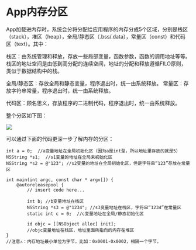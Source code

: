 # App内存分区

App加载进内存时，系统会分将分配给应用程序的内存分成5个区域，分别是栈区（stack），堆区（heap），全局/静态区（.bss/.data），常量区（const）和代码区（text）。其中：

栈区：由系统管理和释放，存放一些局部变量，函数参数，函数的调用地址等等。栈区的地址空间是由低到高分配的连续空间，地址的分配和释放遵循FILO原则，类似于数据结构中的栈。

全局/静态区：存放全局和静态变量，程序退出时，统一由系统释放。
常量区：存放字符串常量，程序退出时，统一由系统释放。

代码区：顾名思义，存放程序的二进制代码，程序退出时，统一由系统释放。

整个分区如下图：

![](/Users/huangjinhua/Downloads/Learn/Github/iOSInterviewPreparation/iOS内存管理/memoryblock.jpg)

可以通过下面的代码更深一步了解内存的分区：

```
int a = 0;  //a变量地址在全局初始化区（因为a是int型，所以地址里存放的就是5）
NSString *s1;  //s1变量的地址在全局未初始化区
NSString *s2 = @"123"; //s2变量的地址在全局初始化区，但是字符串“123”存放在常量区

int main(int argc, const char * argv[]) {
    @autoreleasepool {
        // insert code here...

        int b; //b变量地址在栈区
        NSString *s3 = @"1234"; //s3变量地址在栈区，字符串“1234”在常量区
        static int c = 0;  //c变量地址在全局/静态初始化区

        id objc = [[NSObject alloc] init];  
        //objc变量地址在栈区，地址里面所指向的内存在堆区
}
//注意⚠️：内存地址最小单位为字节，比如：0x0001-0x0002，相隔一个字节。
```

